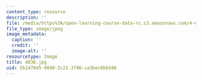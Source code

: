 ```yaml
---
content_type: resource
description: ''
file: /media/https%3A/open-learning-course-data-rc.s3.amazonaws.com/4-614-religious-architecture-and-islamic-cultures-fall-2002/5b14704590483c223f86ca3bec8bb506_4036.jpg
file_type: image/jpeg
image_metadata:
  caption: ''
  credit: ''
  image-alt: ''
resourcetype: Image
title: 4036.jpg
uid: 5b147045-9048-3c22-3f86-ca3bec8bb506
---
```

